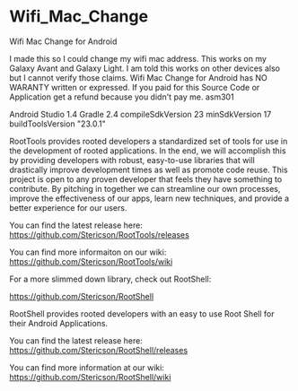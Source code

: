 # Wifi_Mac_Change
Wifi Mac Change for Android

I made this so I could change my wifi mac address.
This works on my Galaxy Avant and Galaxy Light.
I am told this works on other devices also but I cannot verify those claims.
Wifi Mac Change for Android has NO WARANTY written or expressed.
If you paid for this Source Code or Application get a refund because you didn't pay me.
asm301

Android Studio 1.4
Gradle 2.4
compileSdkVersion 23
minSdkVersion 17
buildToolsVersion "23.0.1"

RootTools provides rooted developers a standardized set of tools for use in the development of rooted applications. In the end, we will accomplish this by providing developers with robust, easy-to-use libraries that will drastically improve development times as well as promote code reuse. This project is open to any proven developer that feels they have something to contribute. By pitching in together we can streamline our own processes, improve the effectiveness of our apps, learn new techniques, and provide a better experience for our users.

You can find the latest release here: https://github.com/Stericson/RootTools/releases

You can find more informaiton on our wiki: https://github.com/Stericson/RootTools/wiki

For a more slimmed down library, check out RootShell:

https://github.com/Stericson/RootShell

RootShell provides rooted developers with an easy to use Root Shell for their Android Applications.

You can find the latest release here: https://github.com/Stericson/RootShell/releases

You can find more information at our wiki: https://github.com/Stericson/RootShell/wiki